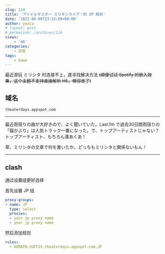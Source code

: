 ```yaml
---
slug: 114
title: 'アイドルマスター ミリオンライブ！的 IP 规则'
date: '2023-06-09T23:32:09+08:00'
author: yexca
# layout: post
# permalink: /archives/114
views:
    - '46'
categories:
    - 日常
tags:
    - Game
---
```


最近游玩 ミリシタ 时连接不上，遂寻找解决方法 ~~(顺便试试 Spotify 的嵌入效果，这个主题不支持直接解析 H5，懒得改了)~~

## 域名

```bash
theaterdays.appspot.com
```

- - - - - -

最近雨宿りの曲が大好きので、よく聞いていた。Last.fm で過去30日間雨宿りの「猫かぶり」は人気トラック一番になった。で、トップアーティストじゃない？トップアーティスト、もちろん湊あくあ！　　

草、ミリシタの文章で何を書いたか、どっちもミリシタと関係ないもん！
- - - - - -

## clash

通过设置组更好选择

首先设置 JP 组

```yaml
proxy-groups:
- name: JP
  type: select
  proxies:
  - your jp proxy name
  - your jp proxy name
```

然后添加规则

```yaml
rules:
  - DOMAIN-SUFFIX,theaterdays.appspot.com,JP
```
